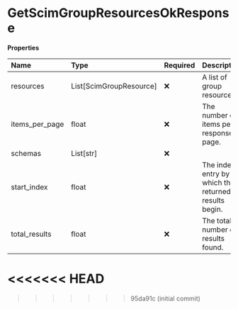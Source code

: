# GetScimGroupResourcesOkResponse

**Properties**

| Name           | Type                    | Required | Description                                          |
| :------------- | :---------------------- | :------- | :--------------------------------------------------- |
| resources      | List[ScimGroupResource] | ❌       | A list of group resources.                           |
| items_per_page | float                   | ❌       | The number of items per response page.               |
| schemas        | List[str]               | ❌       |                                                      |
| start_index    | float                   | ❌       | The index entry by which the returned results begin. |
| total_results  | float                   | ❌       | The total number of results found.                   |
<<<<<<< HEAD
=======

<!-- This file was generated by liblab | https://liblab.com/ -->
>>>>>>> 95da91c (initial commit)
